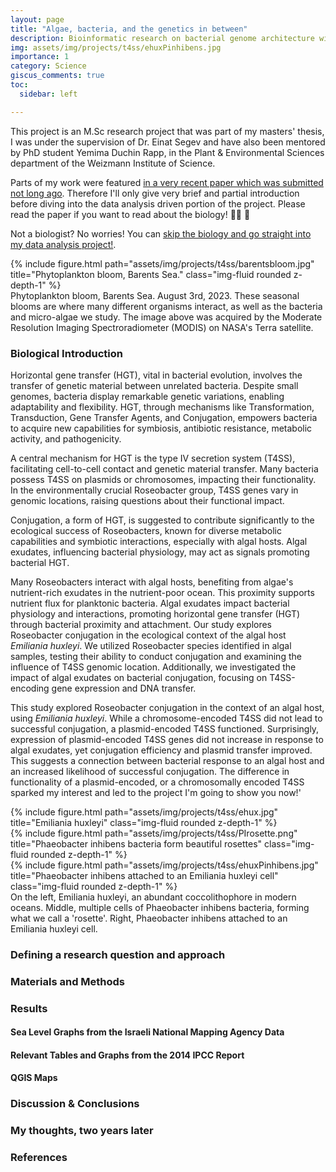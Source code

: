 ```yaml
---
layout: page
title: "Algae, bacteria, and the genetics in between"
description: Bioinformatic research on bacterial genome architecture with regards to microbial interactions
img: assets/img/projects/t4ss/ehuxPinhibens.jpg
importance: 1
category: Science
giscus_comments: true
toc:
  sidebar: left

---
```


This project is an M.Sc research project that was part of my masters' thesis, I was under the supervision of Dr. Einat Segev and have also been mentored by PhD student Yemima Duchin Rapp, in the Plant & Environmental Sciences department of the Weizmann Institute of Science. 

Parts of my work were featured [in a very recent paper which was submitted not long ago](https://www.biorxiv.org/content/10.1101/2023.11.14.567099v2). Therefore I'll only give very brief and partial introduction before diving into the data analysis driven portion of the project. Please read the paper if you want to read about the biology! :man_scientist: :microbe:

Not a biologist? No worries! You can [skip the biology and go straight into my data analysis project!](#defining-a-research-question-and-approach).

<div class="row justify-content-center">
    <div class="col-sm mt-3 mt-md-0 text-center">
        {% include figure.html path="assets/img/projects/t4ss/barentsbloom.jpg" title="Phytoplankton bloom, Barents Sea." class="img-fluid rounded z-depth-1" %}
    </div>
</div>
<div class="caption">
    Phytoplankton bloom, Barents Sea. August 3rd, 2023. These seasonal blooms are where many different organisms interact, as well as the bacteria and micro-algae we study. The image above was acquired by the Moderate Resolution Imaging Spectroradiometer (MODIS) on NASA's Terra satellite.
</div> 

### Biological Introduction

Horizontal gene transfer (HGT), vital in bacterial evolution, involves the transfer of genetic material between unrelated bacteria. Despite small genomes, bacteria display remarkable genetic variations, enabling adaptability and flexibility. HGT, through mechanisms like Transformation, Transduction, Gene Transfer Agents, and Conjugation, empowers bacteria to acquire new capabilities for symbiosis, antibiotic resistance, metabolic activity, and pathogenicity.

A central mechanism for HGT is the type IV secretion system (T4SS), facilitating cell-to-cell contact and genetic material transfer. Many bacteria possess T4SS on plasmids or chromosomes, impacting their functionality. In the environmentally crucial Roseobacter group, T4SS genes vary in genomic locations, raising questions about their functional impact.

Conjugation, a form of HGT, is suggested to contribute significantly to the ecological success of Roseobacters, known for diverse metabolic capabilities and symbiotic interactions, especially with algal hosts. Algal exudates, influencing bacterial physiology, may act as signals promoting bacterial HGT.

Many Roseobacters interact with algal hosts, benefiting from algae's nutrient-rich exudates in the nutrient-poor ocean. This proximity supports nutrient flux for planktonic bacteria. Algal exudates impact bacterial physiology and interactions, promoting horizontal gene transfer (HGT) through bacterial proximity and attachment. Our study explores Roseobacter conjugation in the ecological context of the algal host *Emiliania huxleyi*. We utilized Roseobacter species identified in algal samples, testing their ability to conduct conjugation and examining the influence of T4SS genomic location. Additionally, we investigated the impact of algal exudates on bacterial conjugation, focusing on T4SS-encoding gene expression and DNA transfer.

This study explored Roseobacter conjugation in the context of an algal host, using *Emiliania huxleyi*. While a chromosome-encoded T4SS did not lead to successful conjugation, a plasmid-encoded T4SS functioned. Surprisingly, expression of plasmid-encoded T4SS genes did not increase in response to algal exudates, yet conjugation efficiency and plasmid transfer improved. This suggests a connection between bacterial response to an algal host and an increased likelihood of successful conjugation. The difference in functionality of a plasmid-encoded, or a chromosomally encoded T4SS sparked my interest and led to the project I'm going to show you now!'

<div class="row">
    <div class="col-sm mt-3 mt-md-0">
        {% include figure.html path="assets/img/projects/t4ss/ehux.jpg" title="Emiliania huxleyi" class="img-fluid rounded z-depth-1" %}
    </div>
    <div class="col-sm mt-3 mt-md-0">
        {% include figure.html path="assets/img/projects/t4ss/PIrosette.png" title="Phaeobacter inhibens bacteria form beautiful rosettes" class="img-fluid rounded z-depth-1" %}
    </div>
    <div class="col-sm mt-3 mt-md-0">
        {% include figure.html path="assets/img/projects/t4ss/ehuxPinhibens.jpg" title="Phaeobacter inhibens attached to an Emiliania huxleyi cell" class="img-fluid rounded z-depth-1" %}
    </div>
</div>
<div class="caption">
    On the left, Emiliania huxleyi, an abundant coccolithophore in modern oceans. Middle, multiple cells of Phaeobacter inhibens bacteria, forming what we call a 'rosette'. Right, Phaeobacter inhibens attached to an Emiliania huxleyi cell.
</div>

### Defining a research question and approach

### Materials and Methods


### Results
#### Sea Level Graphs from the Israeli National Mapping Agency Data

#### Relevant Tables and Graphs from the 2014 IPCC Report

#### QGIS Maps

### Discussion & Conclusions

### My thoughts, two years later


### References

